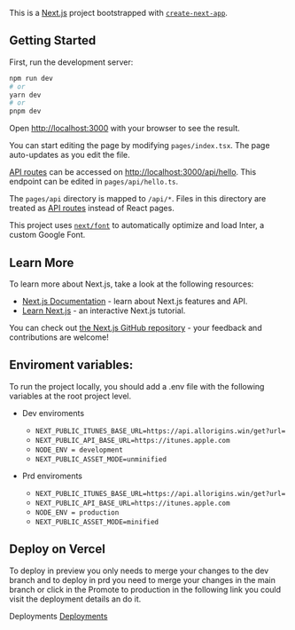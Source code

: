 This is a [Next.js](https://nextjs.org/) project bootstrapped with [`create-next-app`](https://github.com/vercel/next.js/tree/canary/packages/create-next-app).

## Getting Started

First, run the development server:

```bash
npm run dev
# or
yarn dev
# or
pnpm dev
```

Open [http://localhost:3000](http://localhost:3000) with your browser to see the result.

You can start editing the page by modifying `pages/index.tsx`. The page auto-updates as you edit the file.

[API routes](https://nextjs.org/docs/api-routes/introduction) can be accessed on [http://localhost:3000/api/hello](http://localhost:3000/api/hello). This endpoint can be edited in `pages/api/hello.ts`.

The `pages/api` directory is mapped to `/api/*`. Files in this directory are treated as [API routes](https://nextjs.org/docs/api-routes/introduction) instead of React pages.

This project uses [`next/font`](https://nextjs.org/docs/basic-features/font-optimization) to automatically optimize and load Inter, a custom Google Font.

## Learn More

To learn more about Next.js, take a look at the following resources:

- [Next.js Documentation](https://nextjs.org/docs) - learn about Next.js features and API.
- [Learn Next.js](https://nextjs.org/learn) - an interactive Next.js tutorial.

You can check out [the Next.js GitHub repository](https://github.com/vercel/next.js/) - your feedback and contributions are welcome!

## Enviroment variables:

To run the project locally, you should add a .env file with the following variables at the root project level.

- Dev enviroments

  - `NEXT_PUBLIC_ITUNES_BASE_URL=https://api.allorigins.win/get?url=`
  - `NEXT_PUBLIC_API_BASE_URL=https://itunes.apple.com`
  - `NODE_ENV = development`
  - `NEXT_PUBLIC_ASSET_MODE=unminified`

- Prd enviroments
  - `NEXT_PUBLIC_ITUNES_BASE_URL=https://api.allorigins.win/get?url=`
  - `NEXT_PUBLIC_API_BASE_URL=https://itunes.apple.com`
  - `NODE_ENV = production`
  - `NEXT_PUBLIC_ASSET_MODE=minified`

## Deploy on Vercel

To deploy in preview you only needs to merge your changes to the dev branch and to deploy in prd you need to merge your changes in the main branch or click in the Promote to production in the following link you could visit the deployment details an do it.

Deployments [Deployments](https://vercel.com/raymond-silvers-projects/itunes-podcast-ray-p9ki/deployments)
